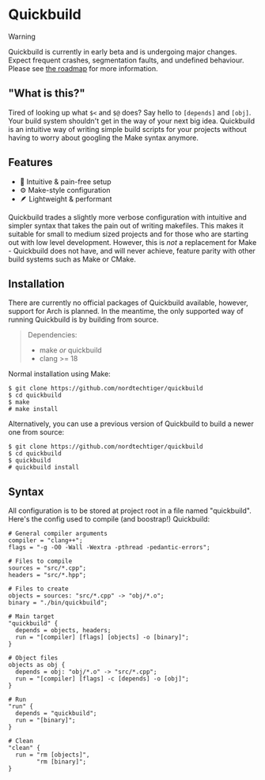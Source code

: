 # Quickbuild
> [!WARNING]
> Quickbuild is currently in early beta and is undergoing major changes. Expect frequent crashes, segmentation faults, and undefined behaviour. Please see [the roadmap](https://github.com/nordtechtiger/quickbuild/issues/1) for more information.

## "What is this?"

Tired of looking up what `$<` and `$@` does? Say hello to `[depends]` and `[obj]`. Your build system shouldn't get in the way of your next big idea. Quickbuild is an intuitive way of writing simple build scripts for your projects without having to worry about googling the Make syntax anymore.

## Features
- 🌱 Intuitive & pain-free setup
- ⚙️ Make-style configuration
- 🪶 Lightweight & performant

Quickbuild trades a slightly more verbose configuration with intuitive and simpler syntax that takes the pain out of writing makefiles. This makes it suitable for small to medium sized projects and for those who are starting out with low level development. However, this is *not* a replacement for Make - Quickbuild does not have, and will never achieve, feature parity with other build systems such as Make or CMake.

## Installation
There are currently no official packages of Quickbuild available, however, support for Arch is planned. In the meantime, the only supported way of running Quickbuild is by building from source.

> Dependencies:
> - make _or_ quickbuild
> - clang >= 18

Normal installation using Make:
```
$ git clone https://github.com/nordtechtiger/quickbuild
$ cd quickbuild
$ make
# make install
```

Alternatively, you can use a previous version of Quickbuild to build a newer one from source:
```
$ git clone https://github.com/nordtechtiger/quickbuild
$ cd quickbuild
$ quickbuild
# quickbuild install
```

## Syntax
All configuration is to be stored at project root in a file named "quickbuild". Here's the config used to compile (and boostrap!) Quickbuild:
```
# General compiler arguments
compiler = "clang++";
flags = "-g -O0 -Wall -Wextra -pthread -pedantic-errors";

# Files to compile
sources = "src/*.cpp";
headers = "src/*.hpp";

# Files to create
objects = sources: "src/*.cpp" -> "obj/*.o";
binary = "./bin/quickbuild";

# Main target
"quickbuild" {
  depends = objects, headers;
  run = "[compiler] [flags] [objects] -o [binary]";
}

# Object files
objects as obj {
  depends = obj: "obj/*.o" -> "src/*.cpp";
  run = "[compiler] [flags] -c [depends] -o [obj]";
}

# Run
"run" {
  depends = "quickbuild";
  run = "[binary]";
}

# Clean
"clean" {
  run = "rm [objects]",
        "rm [binary]";
}
```
